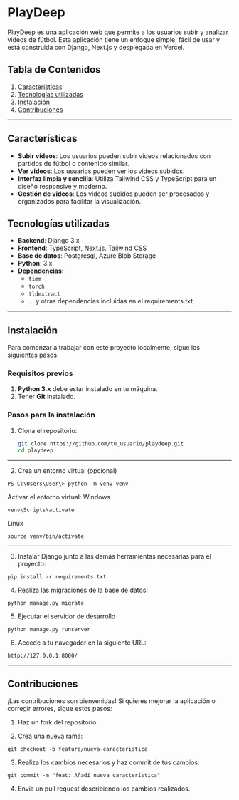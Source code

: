 # PlayDeep

PlayDeep es una aplicación web que permite a los usuarios subir y analizar videos de fútbol. Esta aplicación tiene un enfoque simple, fácil de usar y está construida con Django, Next.js y desplegada en Vercel.


## Tabla de Contenidos

1. [Características](#características)
2. [Tecnologías utilizadas](#tecnologías-utilizadas)
3. [Instalación](#instalación)
4. [Contribuciones](#contribuciones)

---
## Características

- **Subir videos**: Los usuarios pueden subir videos relacionados con partidos de fútbol o contenido similar.
- **Ver videos**: Los usuarios pueden ver los videos subidos.
- **Interfaz limpia y sencilla**: Utiliza Tailwind CSS y TypeScript para un diseño responsive y moderno.
- **Gestión de videos**: Los videos subidos pueden ser procesados y organizados para facilitar la visualización.

## Tecnologías utilizadas

- **Backend**: Django 3.x
- **Frontend**: TypeScript, Next.js, Tailwind CSS
- **Base de datos**: Postgresql, Azure Blob Storage
- **Python**: 3.x
- **Dependencias**:
  - `timm`
  - `torch`
  - `tldextract`
  - ... y otras dependencias incluidas en el requirements.txt
---

## Instalación

Para comenzar a trabajar con este proyecto localmente, sigue los siguientes pasos:

### Requisitos previos

1. **Python 3.x** debe estar instalado en tu máquina.
2. Tener **Git** instalado.

### Pasos para la instalación

1. Clona el repositorio:

   ```bash
   git clone https://github.com/tu_usuario/playdeep.git
   cd playdeep
---
2. Crea un entorno virtual (opcional)
  ```
  PS C:\Users\User\> python -m venv venv
  ```
  Activar el entorno virtual:
    Windows
  ```
  venv\Scripts\activate
  ```
  Linux
  ```
  source venv/bin/activate
  ```
---

3. Instalar Django junto a las demás herramientas necesarias para el proyecto:
  ```
  pip install -r requirements.txt
  ```
4. Realiza las migraciones de la base de datos:
  ```
  python manage.py migrate
  ```
5. Ejecutar el servidor de desarrollo
  ```
  python manage.py runserver
  ```
6. Accede a tu navegador en la siguiente URL:
  ```
  http://127.0.0.1:8000/
  ```
---

## Contribuciones

¡Las contribuciones son bienvenidas! Si quieres mejorar la aplicación o corregir errores, sigue estos pasos:

1. Haz un fork del repositorio.

2. Crea una nueva rama:
  ```
  git checkout -b feature/nueva-caracteristica
  ```

3. Realiza los cambios necesarios y haz commit de tus cambios:
  ```
  git commit -m "feat: Añadí nueva característica"
  ```

4. Envía un pull request describiendo los cambios realizados.



  
   
   
